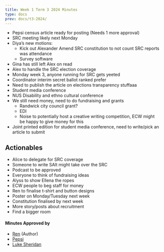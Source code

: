 ```yaml
---
title: Week 1 Term 3 2024 Minutes
type: docs
prev: docs/t3-2024/
---
```

- Pepsi census article ready for posting (Needs 1 more approval)
- SRC meeting likely next Monday
- Diya’s new motions:
  - Kick out Alexander Amend SRC constitution to not count SRC reports was attendance
  - Survey software
- Gina has still left Alex on read
- Alex to handle the SRC election coverage
- Monday week 3, anyone running for SRC gets yeeted
- Coordinator interim secret ballot ranked prefer
- Need to publish the article on elections transparency stuffaaa
- Student media conference
- NUS Disability and ethno cultural conference
- We still need money, need to do fundraising and grants
  - Randwick city council grant?
  - EDI
  - Noise to potentially host a creative writing competition, ECW might be happy to give money for this
- Joint printed edition for student media conference, need to write/pick an article to submit

## Actionables

- Alice to delegate for SRC coverage
- Someone to write SAlt might take over the SRC
- Podcast to be approved
- Everyone to think of fundraising ideas
- Alyss to show Ellena the ropes
- ECW people to beg staff for money
- Ren to finalise t-shirt and button designs
- Poster on Monday/Tuesday next week
- Constitution finalised by next week
- More story/posts about recruitment
- Find a bigger room

#### Minutes Approved by

- [Ren](https://www.noiseatunsw.com/author/ren-woodward/) (Author)
- [Pepsi](https://www.noiseatunsw.com/author/pepsi/)
- [Luke Sheridan](https://www.noiseatunsw.com/author/luke-sheridan/)
